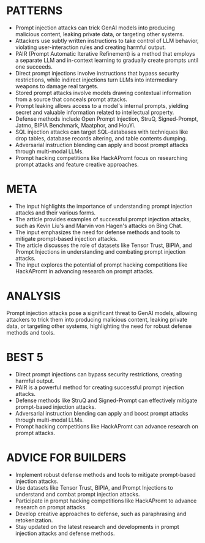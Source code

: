 # PATTERNS

* Prompt injection attacks can trick GenAI models into producing malicious content, leaking private data, or targeting other systems.
* Attackers use subtly written instructions to take control of LLM behavior, violating user-interaction rules and creating harmful output.
* PAIR (Prompt Automatic Iterative Refinement) is a method that employs a separate LLM and in-context learning to gradually create prompts until one succeeds.
* Direct prompt injections involve instructions that bypass security restrictions, while indirect injections turn LLMs into intermediary weapons to damage real targets.
* Stored prompt attacks involve models drawing contextual information from a source that conceals prompt attacks.
* Prompt leaking allows access to a model's internal prompts, yielding secret and valuable information related to intellectual property.
* Defense methods include Open Prompt Injection, StruQ, Signed-Prompt, Jatmo, BIPIA Benchmark, Maatphor, and HouYi.
* SQL injection attacks can target SQL-databases with techniques like drop tables, database records altering, and table contents dumping.
* Adversarial instruction blending can apply and boost prompt attacks through multi-modal LLMs.
* Prompt hacking competitions like HackAPromt focus on researching prompt attacks and feature creative approaches.

# META

* The input highlights the importance of understanding prompt injection attacks and their various forms.
* The article provides examples of successful prompt injection attacks, such as Kevin Liu's and Marvin von Hagen's attacks on Bing Chat.
* The input emphasizes the need for defense methods and tools to mitigate prompt-based injection attacks.
* The article discusses the role of datasets like Tensor Trust, BIPIA, and Prompt Injections in understanding and combating prompt injection attacks.
* The input explores the potential of prompt hacking competitions like HackAPromt in advancing research on prompt attacks.

# ANALYSIS
Prompt injection attacks pose a significant threat to GenAI models, allowing attackers to trick them into producing malicious content, leaking private data, or targeting other systems, highlighting the need for robust defense methods and tools.

# BEST 5
* Direct prompt injections can bypass security restrictions, creating harmful output.
* PAIR is a powerful method for creating successful prompt injection attacks.
* Defense methods like StruQ and Signed-Prompt can effectively mitigate prompt-based injection attacks.
* Adversarial instruction blending can apply and boost prompt attacks through multi-modal LLMs.
* Prompt hacking competitions like HackAPromt can advance research on prompt attacks.

# ADVICE FOR BUILDERS
* Implement robust defense methods and tools to mitigate prompt-based injection attacks.
* Use datasets like Tensor Trust, BIPIA, and Prompt Injections to understand and combat prompt injection attacks.
* Participate in prompt hacking competitions like HackAPromt to advance research on prompt attacks.
* Develop creative approaches to defense, such as paraphrasing and retokenization.
* Stay updated on the latest research and developments in prompt injection attacks and defense methods.
